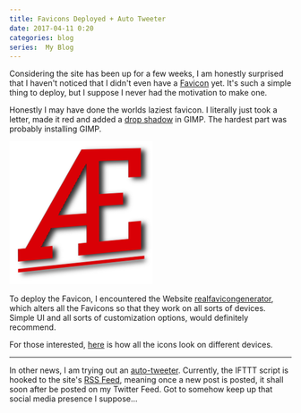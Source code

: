 ```yaml
---
title: Favicons Deployed + Auto Tweeter
date: 2017-04-11 0:20
categories: blog
series:  My Blog
---
```


Considering the site has been up for a few weeks, I am honestly surprised that I haven't noticed that I didn't even have a [Favicon](https://en.wikipedia.org/wiki/Favicon) yet. It's such a simple thing to deploy, but I suppose I never had the motivation to make one.  

Honestly I may have done the worlds laziest favicon. I literally just took a letter, made it red and added a [drop shadow](https://docs.gimp.org/en/script-fu-drop-shadow.html "Link for the Lazy") in GIMP. The hardest part was probably installing GIMP.

![Favicon](/icons/android-chrome-256x256.png)

To deploy the Favicon, I encountered the Website [realfavicongenerator](http://realfavicongenerator.net/), which alters all the Favicons so that they work on all sorts of devices. Simple UI and all sorts of customization options, would definitely recommend.

For those interested, [here](http://realfavicongenerator.net/featured_favicons/p1bdcrdhkc1c5uk7f1l9v1vgt1qgv6) is how all the icons look on different devices.

<hr>

In other news, I am trying out an [auto-tweeter](https://ifttt.com). Currently, the IFTTT script is hooked to the site's [RSS Feed](/feed.xml), meaning once a new post is posted, it shall soon after be posted on my Twitter Feed. Got to somehow keep up that social media presence I suppose...
